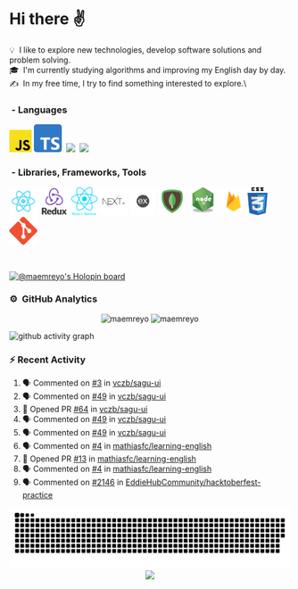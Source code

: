 # Hi there :v:

💡 &nbsp;I like to explore new technologies, develop software solutions and problem solving.\
🎓 &nbsp;I'm currently studying algorithms and improving my English day by day.\
✍️ &nbsp;In my free time, I try to find something interested to explore.\
<!-- 🌱 &nbsp;I'm on track for learning more about Artificial Intelligence, Systems Design, and Cloud Architecture.\ -->

<!-- 💬 &nbsp;Feel free to reach out to me for pro bono consulting and volunteering, or just for some interesting discussion.\ -->
<!-- ✉️ &nbsp;You can shoot me an email at avsingh@umass.edu! I'll try to respond as soon as I can.\ -->
<!-- 📄 &nbsp;Please have a look at my [Résumé](https://www.adityavsingh.com/resume.html) for more details about me. I'm open to feedback and suggestions!  -->


### &nbsp;- Languages

<img src = 'https://github.com/saumya66/saumya66/blob/main/assets/logo/js.png' height='40'/>&nbsp;<img src = 'https://github.com/saumya66/saumya66/blob/main/assets/logo/ts.png' height='50'/>&nbsp; <img src = 'https://github.com/saumya66/saumya66/blob/main/assets/logo/html.png' width='40'/>&nbsp; <img src = 'https://github.com/saumya66/saumya66/blob/main/assets/logo/md.png' width='40'/>&nbsp;

### &nbsp;- Libraries, Frameworks, Tools  


<img src = 'https://github.com/saumya66/saumya66/blob/main/assets/logo/reactl.png' height='50'/>&nbsp;<img src = 'https://github.com/saumya66/saumya66/blob/main/assets/logo/redux.png' height='50'/>&nbsp;<img src = 'https://github.com/saumya66/saumya66/blob/main/assets/logo/reactnative.png' height='50'/>&nbsp;<img src = 'https://github.com/saumya66/saumya66/blob/main/assets/logo/nextjs.png' height='50'/>&nbsp;<img src = 'https://github.com/saumya66/saumya66/blob/main/assets/logo/express.png' height='50'/>&nbsp;<img src = 'https://github.com/saumya66/saumya66/blob/main/assets/logo/mongodb.png' height='50'/>&nbsp;<img src = 'https://github.com/saumya66/saumya66/blob/main/assets/logo/node-js.png' height='50'/>&nbsp;<img src = 'https://github.com/saumya66/saumya66/blob/main/assets/logo/firebase.png' height='50'/><img src = 'https://github.com/saumya66/saumya66/blob/main/assets/logo/css.png' height='50'/>&nbsp;
<img src = 'https://github.com/saumya66/saumya66/blob/main/assets/logo/git.png' height='50'/>&nbsp;
 
&nbsp;

[![@maemreyo's Holopin board](https://holopin.me/maemreyo)](https://holopin.io/@maemreyo)

### ⚙️ &nbsp;GitHub Analytics

<p align="center"><img src="https://github-readme-stats.vercel.app/api?username=maemreyo&theme=dracula&show_icons=true" alt="maemreyo" width="400" />
<img src="http://github-readme-streak-stats.herokuapp.com?user=maemreyo&theme=dracula&hide_border=false" alt="maemreyo" width="400" />
</p>



![github activity graph](https://activity-graph.herokuapp.com/graph?username=maemreyo&theme=dracula&layout=compact&title_color=FF69B4&hide_border=true&area=true)
</div>

### :zap: Recent Activity

<!--START_SECTION:activity-->
1. 🗣 Commented on [#3](https://github.com/vczb/sagu-ui/issues/3) in [vczb/sagu-ui](https://github.com/vczb/sagu-ui)
2. 🗣 Commented on [#49](https://github.com/vczb/sagu-ui/issues/49) in [vczb/sagu-ui](https://github.com/vczb/sagu-ui)
3. 💪 Opened PR [#64](https://github.com/vczb/sagu-ui/pull/64) in [vczb/sagu-ui](https://github.com/vczb/sagu-ui)
4. 🗣 Commented on [#49](https://github.com/vczb/sagu-ui/issues/49) in [vczb/sagu-ui](https://github.com/vczb/sagu-ui)
5. 🗣 Commented on [#49](https://github.com/vczb/sagu-ui/issues/49) in [vczb/sagu-ui](https://github.com/vczb/sagu-ui)
6. 🗣 Commented on [#4](https://github.com/mathiasfc/learning-english/issues/4) in [mathiasfc/learning-english](https://github.com/mathiasfc/learning-english)
7. 💪 Opened PR [#13](https://github.com/mathiasfc/learning-english/pull/13) in [mathiasfc/learning-english](https://github.com/mathiasfc/learning-english)
8. 🗣 Commented on [#4](https://github.com/mathiasfc/learning-english/issues/4) in [mathiasfc/learning-english](https://github.com/mathiasfc/learning-english)
9. 🗣 Commented on [#2146](https://github.com/EddieHubCommunity/hacktoberfest-practice/issues/2146) in [EddieHubCommunity/hacktoberfest-practice](https://github.com/EddieHubCommunity/hacktoberfest-practice)
<!--END_SECTION:activity-->




<p align="center">
<!--  <p align="center">  -->
  <img src="https://github.com/maemreyo/maemreyo/blob/output/github-snake-dark.svg" width="700" />
<!-- </p> -->
  <img src="https://capsule-render.vercel.app/api?type=waving&color=gradient&height=110&section=footer&animation=twinkling"/>
</p>
